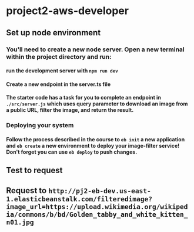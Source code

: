 # project2-aws-developer
## Set up node environment

### You'll need to create a new node server. Open a new terminal within the project directory and run:

#### run the development server with `npm run dev`

#### Create a new endpoint in the server.ts file
#### The starter code has a task for you to complete an endpoint in `./src/server.js` which uses query parameter to download an image from a public URL, filter the image, and return the result.

### Deploying your system
#### Follow the process described in the course to `eb init` a new application and `eb create` a new environment to deploy your image-filter service! Don't forget you can use `eb deploy` to push changes.

## Test to request
## Request to `http://pj2-eb-dev.us-east-1.elasticbeanstalk.com/filteredimage?image_url=https://upload.wikimedia.org/wikipedia/commons/b/bd/Golden_tabby_and_white_kitten_n01.jpg`